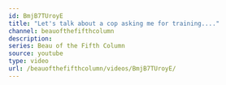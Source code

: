 ```yaml
---
id: BmjB7TUroyE
title: "Let's talk about a cop asking me for training...."
channel: beauofthefifthcolumn
description:
series: Beau of the Fifth Column
source: youtube
type: video
url: /beauofthefifthcolumn/videos/BmjB7TUroyE/
---
```

